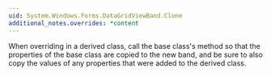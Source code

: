 ```yaml
---
uid: System.Windows.Forms.DataGridViewBand.Clone
additional_notes.overrides: *content
---
```


<p>When overriding <xref href="System.Windows.Forms.DataGridViewBand.Clone"></xref> in a derived class, call the base class's <xref href="System.Windows.Forms.DataGridViewBand.Clone"></xref> method so that the properties of the base class are copied to the new band, and be sure to also copy the values of any properties that were added to the derived class.</p>


